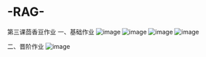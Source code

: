 # -RAG-
第三课茴香豆作业
一、基础作业
![image](https://github.com/Lb1002/-RAG-/assets/51111702/50a7e47e-22a3-4800-b8b3-38af22f160dd)
![image](https://github.com/Lb1002/-RAG-/assets/51111702/1960cea0-210d-466f-a405-c19fe8c3444a)
![image](https://github.com/Lb1002/-RAG-/assets/51111702/a1cf4112-82dc-4b41-a7b8-f6b72e90843c)
![image](https://github.com/Lb1002/-RAG-/assets/51111702/8fce82fc-9383-44e6-8f33-7a17337c5e93)

二、晋阶作业
![image](https://github.com/Lb1002/-RAG-/assets/51111702/591907ad-2177-4d72-ada5-33a44e3b975f)


